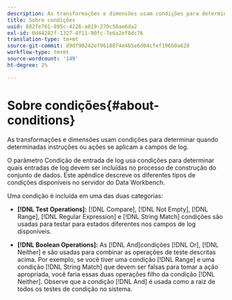 ```yaml
---
description: As transformações e dimensões usam condições para determinar quando determinadas instruções ou ações se aplicam a campos de log.
title: Sobre condições
uuid: 882fe761-895c-4226-a019-270c50ae6da2
exl-id: 0d44282f-1327-4f11-90fc-7e6a2ef8dc76
translation-type: tm+mt
source-git-commit: d9df90242ef96188f4e4b5e6d04cfef196b0a628
workflow-type: tm+mt
source-wordcount: '149'
ht-degree: 2%

---
```


# Sobre condições{#about-conditions}

As transformações e dimensões usam condições para determinar quando determinadas instruções ou ações se aplicam a campos de log.

O parâmetro Condição de entrada de log usa condições para determinar quais entradas de log devem ser incluídas no processo de construção do conjunto de dados. Este apêndice descreve os diferentes tipos de condições disponíveis no servidor do Data Workbench.

Uma condição é incluída em uma das duas categorias:

* **[!DNL Test Operations]:** [!DNL Compare],  [!DNL Not Empty],  [!DNL Range],  [!DNL Regular Expression] e  [!DNL String Match] condições são usadas para testar para estados diferentes nos campos de log disponíveis.

* **[!DNL Boolean Operations]:** As  [!DNL And]condições  [!DNL Or],  [!DNL Neither]  e são usadas para combinar as operações de teste descritas acima. Por exemplo, se você tiver uma condição [!DNL Range] e uma condição [!DNL String Match] que devem ser falsas para tomar a ação apropriada, você faria essas duas operações filho da condição [!DNL Neither]. Observe que a condição [!DNL And] é usada como a raiz de todos os testes de condição no sistema.
